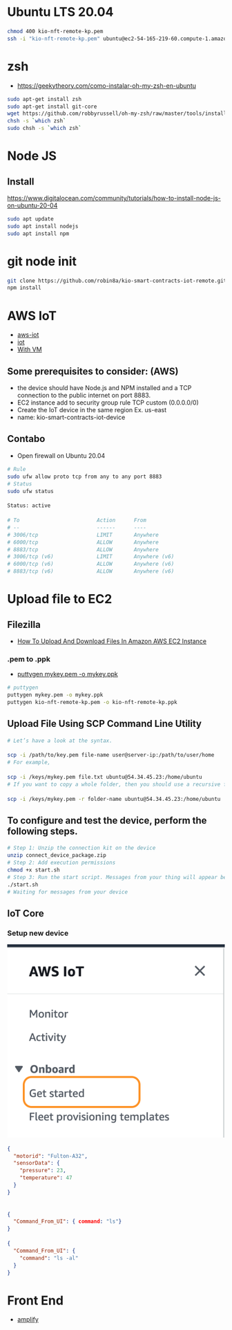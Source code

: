 # Ubuntu LTS 20.04

```sh
chmod 400 kio-nft-remote-kp.pem
ssh -i "kio-nft-remote-kp.pem" ubuntu@ec2-54-165-219-60.compute-1.amazonaws.com
 ```
# zsh
- https://geekytheory.com/como-instalar-oh-my-zsh-en-ubuntu
  
```sh
sudo apt-get install zsh
sudo apt-get install git-core
wget https://github.com/robbyrussell/oh-my-zsh/raw/master/tools/install.sh -O - | zsh
chsh -s `which zsh`
sudo chsh -s `which zsh`
```

# Node JS

## Install
https://www.digitalocean.com/community/tutorials/how-to-install-node-js-on-ubuntu-20-04

```sh
sudo apt update
sudo apt install nodejs
sudo apt install npm
```

 # git node init

 ```sh
git clone https://github.com/robin8a/kio-smart-contracts-iot-remote.git
npm install
 ```

 # AWS IoT
- [aws-iot](https://github.com/aws/aws-iot-device-sdk-js)
- [iot](https://dev.to/vic3king/how-to-control-an-iot-device-using-aws-in-a-node-js-application-21dh)
- [With VM](https://docs.aws.amazon.com/iot/latest/developerguide/creating-a-virtual-thing.html)

## Some prerequisites to consider: (AWS)
- the device should have Node.js and NPM installed and a TCP connection to the public internet on port 8883.
- EC2 instance add to security group rule TCP custom (0.0.0.0/0)
- Create the IoT device in the same region Ex. us-east
- name: kio-smart-contracts-iot-device

## Contabo
- Open firewall on Ubuntu 20.04
```sh
# Rule
sudo ufw allow proto tcp from any to any port 8883
# Status
sudo ufw status

Status: active

# To                         Action      From
# --                         ------      ----
# 3006/tcp                   LIMIT       Anywhere                  
# 6000/tcp                   ALLOW       Anywhere                  
# 8883/tcp                   ALLOW       Anywhere                  
# 3006/tcp (v6)              LIMIT       Anywhere (v6)             
# 6000/tcp (v6)              ALLOW       Anywhere (v6)             
# 8883/tcp (v6)              ALLOW       Anywhere (v6) 
```

# Upload file to EC2

## Filezilla
- [How To Upload And Download Files In Amazon AWS EC2 Instance](https://comtechies.com/how-to-upload-and-download-files-in-amazon-aws-ec2-instance.html)

### .pem to .ppk
- [puttygen mykey.pem -o mykey.ppk](https://stackoverflow.com/questions/37286791/convert-pem-to-ppk-on-macos)
  
```sh
# puttygen
puttygen mykey.pem -o mykey.ppk
puttygen kio-nft-remote-kp.pem -o kio-nft-remote-kp.ppk
```

## Upload File Using SCP Command Line Utility

```sh
# Let’s have a look at the syntax.

scp -i /path/to/key.pem file-name user@server-ip:/path/to/user/home
# For example,

scp -i /keys/mykey.pem file.txt ubuntu@54.34.45.23:/home/ubuntu 
# If you want to copy a whole folder, then you should use a recursive flag -r with the command as shown below.

scp -i /keys/mykey.pem -r folder-name ubuntu@54.34.45.23:/home/ubuntu 
```


## To configure and test the device, perform the following steps.

```sh
# Step 1: Unzip the connection kit on the device
unzip connect_device_package.zip
# Step 2: Add execution permissions
chmod +x start.sh
# Step 3: Run the start script. Messages from your thing will appear below
./start.sh
# Waiting for messages from your device
```

## IoT Core

### Setup new device

![Onboard](_images/aws-iot-onboard.png)

```json
{
  "motorid": "Fulton-A32",
  "sensorData": {
    "pressure": 23,
    "temperature": 47
  }
}


{
  "Command_From_UI": { command: "ls"}
}

{
  "Command_From_UI": {
    "command": "ls -al"
  }
}
```

# Front End
- [amplify](https://docs.amplify.aws/lib/pubsub/getting-started/q/platform/js#step-1-create-iam-policies-for-aws-iot)
